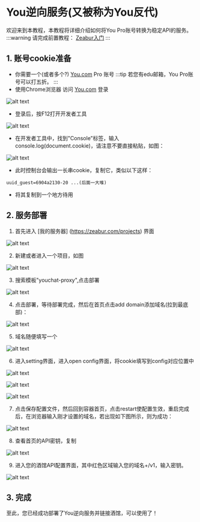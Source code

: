 # You逆向服务(又被称为You反代)

欢迎来到本教程，本教程将详细介绍如何将You Pro账号转换为稳定API的服务。
:::warning
请完成前置教程：
[Zeabur入门](/docs/目录/前置知识区/云原生专区/Zeabur/Zeabur入门/Zeabur入门.md)
:::

## 1. 账号cookie准备
- 你需要一个(或者多个?) [You.com](https://you.com) Pro 账号
:::tip
若您有edu邮箱，You Pro账号可以打五折。
:::
- 使用Chrome浏览器 访问 [You.com](https://you.com) 登录

![alt text](image.png)

- 登录后，按F12打开开发者工具

![alt text](image-2.png)

- 在开发者工具中，找到"Console"标签，输入console.log(document.cookie)，请注意不要直接粘贴，如图：

![alt text](image-3.png)

- 此时控制台会输出一长串cookie，复制它，类似以下这样：

```
uuid_guest=6904a2130-20 ...(后面一大堆)
```

- 将其复制到一个地方待用

## 2. 服务部署
1. 首先进入 [我的服务器] (https://zeabur.com/projects) 界面

![alt text](image-4.png)

2. 新建或者进入一个项目，如图

![alt text](image-5.png)

3. 搜索模板"youchat-proxy",点击部署

![alt text](image-6.png)

4. 点击部署，等待部署完成，然后在首页点击add domain添加域名(拉到最底部)：

![alt text](image-7.png)

5. 域名随便填写一个

![alt text](image-8.png)

6. 进入setting界面，进入open config界面，将cookie填写到config对应位置中

![alt text](image-9.png)

![alt text](image-10.png)

![alt text](image-11.png)

7. 点击保存配置文件，然后回到容器首页，点击restart使配置生效，重启完成后，在浏览器输入刚才设置的域名，若出现如下图所示，则为成功：

![alt text](image-12.png)

8. 查看首页的API密钥，复制

![alt text](image-13.png)

9. 进入您的酒馆API配置界面，其中红色区域输入您的域名+/v1，输入密钥。

![alt text](image-14.png)

 ## 3. 完成
至此，您已经成功部署了You逆向服务并链接酒馆，可以使用了！

